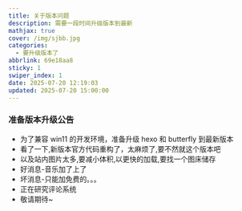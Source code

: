 ```yaml
---
title: 关于版本问题
description: 需要一段时间升级版本到最新
mathjax: true
cover: /img/sjbb.jpg
categories:
  - 要升级版本了
abbrlink: 69e18aa8
sticky: 1
swiper_index: 1
date: 2025-07-20 12:19:03
updated: 2025-07-20 15:00:00
---
```


### 准备版本升级公告

- 为了兼容 win11 的开发环境，准备升级 hexo 和 butterfly 到最新版本
- 看了一下,新版本官方代码重构了，太麻烦了,要不然就这个版本吧
- 以及站内图片太多,要减小体积,以更快的加载,要找一个图床储存
- 好消息-音乐加了上了
- 坏消息-只能加免费的。。。
- 正在研究评论系统
- 敬请期待~
